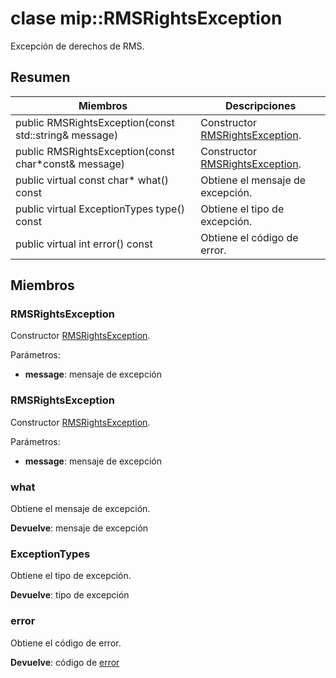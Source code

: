 # <a name="class-miprmsrightsexception"></a>clase mip::RMSRightsException 
Excepción de derechos de RMS.
  
## <a name="summary"></a>Resumen
 Miembros                        | Descripciones                                
--------------------------------|---------------------------------------------
 public RMSRightsException(const std::string& message)  |  Constructor [RMSRightsException](class_mip_rmsrightsexception.md).
 public RMSRightsException(const char*const& message)  |  Constructor [RMSRightsException](class_mip_rmsrightsexception.md).
 public virtual const char* what() const  |  Obtiene el mensaje de excepción.
 public virtual ExceptionTypes type() const  |  Obtiene el tipo de excepción.
 public virtual int error() const  |  Obtiene el código de error.
  
## <a name="members"></a>Miembros
  
### <a name="rmsrightsexception"></a>RMSRightsException
Constructor [RMSRightsException](class_mip_rmsrightsexception.md).

Parámetros:  
* **message**: mensaje de excepción


  
### <a name="rmsrightsexception"></a>RMSRightsException
Constructor [RMSRightsException](class_mip_rmsrightsexception.md).

Parámetros:  
* **message**: mensaje de excepción


  
### <a name="what"></a>what
Obtiene el mensaje de excepción.

  
**Devuelve**: mensaje de excepción
  
### <a name="exceptiontypes"></a>ExceptionTypes
Obtiene el tipo de excepción.

  
**Devuelve**: tipo de excepción
  
### <a name="error"></a>error
Obtiene el código de error.

  
**Devuelve**: código de [error](class_mip_error.md)